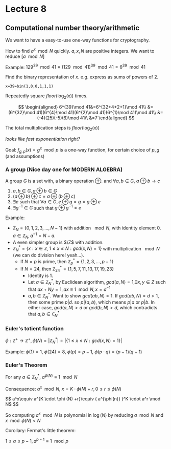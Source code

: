 # Lecture 8

## Computational number theory/arithmetic

We want to have a easy-to-use one-way functions for cryptography.

How to find $a^x\mod N$ quickly. $a,x,N$ are positive integers. We want to reduce $[a\mod N]$

Example: $129^{39}\mod 41\equiv (129\mod 41)^{39}\mod 41=6^{39}\mod 41$

Find the binary representation of $x$. e.g. express as sums of powers of 2.

`x=39=bin(1,0,0,1,1,1)`

Repeatedly square $floor(\log_2(x))$ times.

$$
\begin{aligned}
    6^{39}\mod 41&=6^{32+4+2+1}\mod 41\\
    &=(6^{32}\mod 41)(6^{4}\mod 41)(6^{2}\mod 41)(6^{1}\mod 41)\mod 41\\
    &=(-4)(25)(-5)(6)\mod 41\\
    &=7
\end{aligned}
$$

The total multiplication steps is $floor(\log_2(x))$

_looks like fast exponentiation right?_

Goal: $f_{g,p}(x)=g^x\mod p$ is a one-way function, for certain choice of $p,g$ (and assumptions)

### A group (Nice day one for MODERN ALGEBRA)

A group $G$ is a set with, a binary operation $\oplus$. and $\forall a,b\in G$, $a \oplus b\to c$

1. $a,b\in G,a\oplus b\in G$
2. $(a\oplus b)\oplus c=a\oplus(b\oplus c)$
3. $\exists e$ such that $\forall a\in G, e\oplus g=g=g\oplus e$
4. $\exists g^{-1}\in G$ such that $g\oplus g^{-1}=e$

Example: 

- $\mathbb{Z}_N=\{0,1,2,3,...,N-1\}$ with addition $\mod N$, with identity element $0$. $a\in \mathbb{Z}_N, a^{-1}=N-a$.
- A even simpler group is $\Z$ with addition.
- $\mathbb{Z}_N^*=\{x:x\in \mathbb{Z},1 \leq x\leq N: gcd(x,N)=1\}$ with multiplication $\mod N$ (we can do division here! yeah...).
  - If $N=p$ is prime, then $\mathbb{Z}_p^*=\{1,2,3,...,p-1\}$
  - If $N=24$, then $\mathbb{Z}_{24}^*=\{1,5,7,11,13,17,19,23\}$
    - Identity is $1$.
    - Let $a\in \mathbb{Z}_N^*$, by Euclidean algorithm, $gcd(a,N)=1$,$\exists x,y \in Z$ such that $ax+Ny=1,ax\equiv 1\mod N,x=a^{-1}$
    - $a,b\in \mathbb{Z}_N^*$. Want to show $gcd(ab,N)=1$. If $gcd(ab,N)=d>1$, then some prime $p|d$. so $p|(a,b)$, which means $p|a$ or $p|b$. In either case, $gcd(a,N)>d$ or $gcd(b,N)>d$, which contradicts that $a,b\in \mathbb{C}_N^*$

### Euler's totient function

$\phi:\mathbb{Z}^+\to \mathbb{Z}^+,\phi(N)=|\mathbb{Z}_N^*|=|\{1\leq x\leq N:gcd(x,N)=1\}|$

Example: $\phi(1)=1$, $\phi(24)=8$, $\phi (p)=p-1$, $\phi(p\cdot q)=(p-1)(q-1)$

### Euler's Theorem

For any $a\in \mathbb{Z}_N^*$, $a^{\phi(N)}\equiv 1\mod N$

Consequence: $a^x\mod N$, $x=K\cdot \phi(N)+r,0\leq r\leq \phi(N)$

$$
a^x\equiv a^{K \cdot \phi (N) +r}\equiv ( a^{\phi(n)} )^K \cdot a^r \mod N$
$$

So computing $a^x\mod N$ is polynomial in $\log (N)$ by reducing $a\mod N$ and $x\mod \phi(N)<N$

Corollary: Fermat's little theorem:

$1\leq a\leq p-1,a^{p-1}\equiv 1 \mod p$